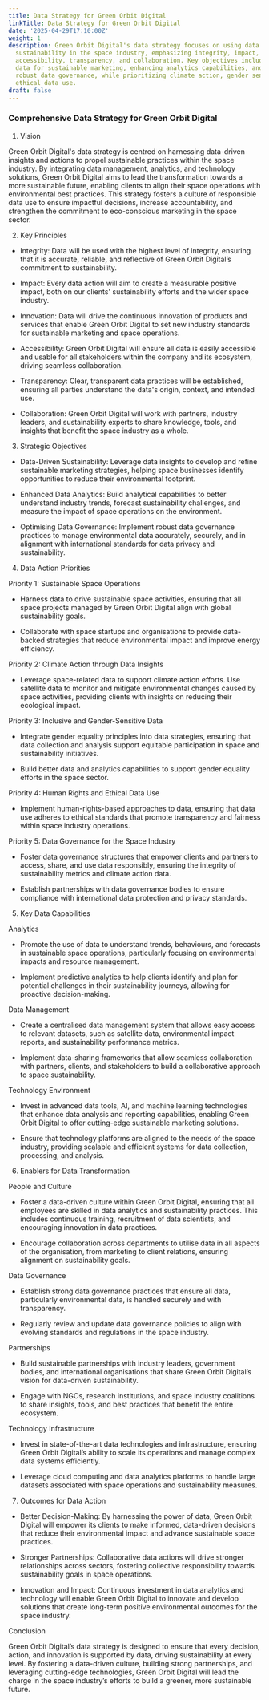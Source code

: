 ```yaml
---
title: Data Strategy for Green Orbit Digital
linkTitle: Data Strategy for Green Orbit Digital
date: '2025-04-29T17:10:00Z'
weight: 1
description: Green Orbit Digital's data strategy focuses on using data to promote
  sustainability in the space industry, emphasizing integrity, impact, innovation,
  accessibility, transparency, and collaboration. Key objectives include leveraging
  data for sustainable marketing, enhancing analytics capabilities, and implementing
  robust data governance, while prioritizing climate action, gender sensitivity, and
  ethical data use.
draft: false
---
```



### Comprehensive Data Strategy for Green Orbit Digital

1. Vision

Green Orbit Digital's data strategy is centred on harnessing data-driven insights and actions to propel sustainable practices within the space industry. By integrating data management, analytics, and technology solutions, Green Orbit Digital aims to lead the transformation towards a more sustainable future, enabling clients to align their space operations with environmental best practices. This strategy fosters a culture of responsible data use to ensure impactful decisions, increase accountability, and strengthen the commitment to eco-conscious marketing in the space sector.

2. Key Principles

- Integrity: Data will be used with the highest level of integrity, ensuring that it is accurate, reliable, and reflective of Green Orbit Digital’s commitment to sustainability.

- Impact: Every data action will aim to create a measurable positive impact, both on our clients' sustainability efforts and the wider space industry.

- Innovation: Data will drive the continuous innovation of products and services that enable Green Orbit Digital to set new industry standards for sustainable marketing and space operations.

- Accessibility: Green Orbit Digital will ensure all data is easily accessible and usable for all stakeholders within the company and its ecosystem, driving seamless collaboration.

- Transparency: Clear, transparent data practices will be established, ensuring all parties understand the data's origin, context, and intended use.

- Collaboration: Green Orbit Digital will work with partners, industry leaders, and sustainability experts to share knowledge, tools, and insights that benefit the space industry as a whole.

3. Strategic Objectives

- Data-Driven Sustainability: Leverage data insights to develop and refine sustainable marketing strategies, helping space businesses identify opportunities to reduce their environmental footprint.

- Enhanced Data Analytics: Build analytical capabilities to better understand industry trends, forecast sustainability challenges, and measure the impact of space operations on the environment.

- Optimising Data Governance: Implement robust data governance practices to manage environmental data accurately, securely, and in alignment with international standards for data privacy and sustainability.

4. Data Action Priorities

Priority 1: Sustainable Space Operations

- Harness data to drive sustainable space activities, ensuring that all space projects managed by Green Orbit Digital align with global sustainability goals.

- Collaborate with space startups and organisations to provide data-backed strategies that reduce environmental impact and improve energy efficiency.

Priority 2: Climate Action through Data Insights

- Leverage space-related data to support climate action efforts. Use satellite data to monitor and mitigate environmental changes caused by space activities, providing clients with insights on reducing their ecological impact.

Priority 3: Inclusive and Gender-Sensitive Data

- Integrate gender equality principles into data strategies, ensuring that data collection and analysis support equitable participation in space and sustainability initiatives.

- Build better data and analytics capabilities to support gender equality efforts in the space sector.

Priority 4: Human Rights and Ethical Data Use

- Implement human-rights-based approaches to data, ensuring that data use adheres to ethical standards that promote transparency and fairness within space industry operations.

Priority 5: Data Governance for the Space Industry

- Foster data governance structures that empower clients and partners to access, share, and use data responsibly, ensuring the integrity of sustainability metrics and climate action data.

- Establish partnerships with data governance bodies to ensure compliance with international data protection and privacy standards.

5. Key Data Capabilities

Analytics

- Promote the use of data to understand trends, behaviours, and forecasts in sustainable space operations, particularly focusing on environmental impacts and resource management.

- Implement predictive analytics to help clients identify and plan for potential challenges in their sustainability journeys, allowing for proactive decision-making.

Data Management

- Create a centralised data management system that allows easy access to relevant datasets, such as satellite data, environmental impact reports, and sustainability performance metrics.

- Implement data-sharing frameworks that allow seamless collaboration with partners, clients, and stakeholders to build a collaborative approach to space sustainability.

Technology Environment

- Invest in advanced data tools, AI, and machine learning technologies that enhance data analysis and reporting capabilities, enabling Green Orbit Digital to offer cutting-edge sustainable marketing solutions.

- Ensure that technology platforms are aligned to the needs of the space industry, providing scalable and efficient systems for data collection, processing, and analysis.

6. Enablers for Data Transformation

People and Culture

- Foster a data-driven culture within Green Orbit Digital, ensuring that all employees are skilled in data analytics and sustainability practices. This includes continuous training, recruitment of data scientists, and encouraging innovation in data practices.

- Encourage collaboration across departments to utilise data in all aspects of the organisation, from marketing to client relations, ensuring alignment on sustainability goals.

Data Governance

- Establish strong data governance practices that ensure all data, particularly environmental data, is handled securely and with transparency.

- Regularly review and update data governance policies to align with evolving standards and regulations in the space industry.

Partnerships

- Build sustainable partnerships with industry leaders, government bodies, and international organisations that share Green Orbit Digital’s vision for data-driven sustainability.

- Engage with NGOs, research institutions, and space industry coalitions to share insights, tools, and best practices that benefit the entire ecosystem.

Technology Infrastructure

- Invest in state-of-the-art data technologies and infrastructure, ensuring Green Orbit Digital’s ability to scale its operations and manage complex data systems efficiently.

- Leverage cloud computing and data analytics platforms to handle large datasets associated with space operations and sustainability measures.

7. Outcomes for Data Action

- Better Decision-Making: By harnessing the power of data, Green Orbit Digital will empower its clients to make informed, data-driven decisions that reduce their environmental impact and advance sustainable space practices.

- Stronger Partnerships: Collaborative data actions will drive stronger relationships across sectors, fostering collective responsibility towards sustainability goals in space operations.

- Innovation and Impact: Continuous investment in data analytics and technology will enable Green Orbit Digital to innovate and develop solutions that create long-term positive environmental outcomes for the space industry.

Conclusion

Green Orbit Digital’s data strategy is designed to ensure that every decision, action, and innovation is supported by data, driving sustainability at every level. By fostering a data-driven culture, building strong partnerships, and leveraging cutting-edge technologies, Green Orbit Digital will lead the charge in the space industry’s efforts to build a greener, more sustainable future.